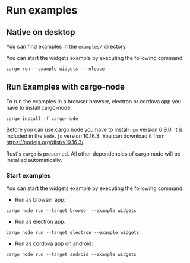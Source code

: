 # Run examples

## Native on desktop

You can find examples in the `examples/` directory.

You can start the widgets example by executing the following command:

```text
cargo run --example widgets --release
```

## Run Examples with cargo-node

To run the examples in a browser browser, electron or cordova app you have to install cargo-node:

```text
cargo install -f cargo-node
```

Before you can use cargo node you have to install `npm` version 6.9.0. It is included in the `Node.js` version 10.16.3. You can download it from https://nodejs.org/dist/v10.16.3/. 

Rust's `cargo` is presumed. All other dependencies of cargo node will be installed automatically.

### Start examples

You can start the widgets example by executing the following command:

* Run as browser app:

```text
cargo node run --target browser --example widgets
```

* Run as electron app:

```text
cargo node run --target electron --example widgets
```

* Run as cordova app on android:

```text
cargo node run --target android --example widgets
```